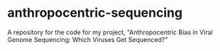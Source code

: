 # anthropocentric-sequencing

A repository for the code for my project, "Anthropocentric Bias in Viral Genome Sequencing: Which Viruses Get Sequenced?"